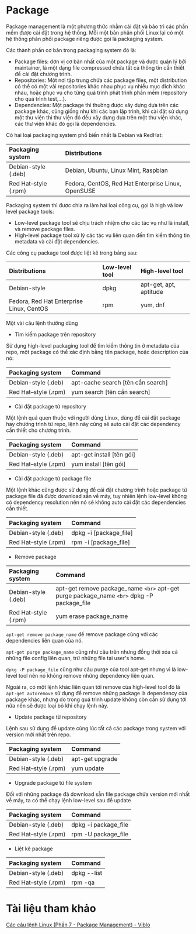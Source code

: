# Package

Package management là một phương thức nhằm cài đặt và bảo trì các phần mềm được cài đặt trong hệ thống. Mỗi một bản phân phối Linux lại có một hệ thống phân phối package riêng được gọi là packaging system.

Các thành phần cơ bản trong packaging system đó là:

- Package files: đơn vị cơ bản nhất của một package và được quản lý bởi maintainer, là một dạng file compressed chứa tất cả thông tin cần thiết để cài đặt chương trình.
- Repositories: Một nơi tập trung chứa các package files, một distribution có thể có một vài repositories khác nhau phục vụ nhiều mục đích khác nhau, hoặc phục vụ cho từng quá trình phát trình phần mềm (repository cho quá trình test,...).
- Dependencies: Một package thì thường được xây dựng dựa trên các package khác, cũng giống như khi các bạn lập trình, khi cài đặt sử dụng một thư viện thì thư viện đó đều xây dựng dựa trên một thư viện khác, các thư viện khác đó gọi là dependencies.

Có hai loại packaging system phổ biến nhất là Debian và RedHat:

| Packaging system      | Distributions                                      |
| :-------------------- | :------------------------------------------------- |
| Debian-style (.deb)   | Debian, Ubuntu, Linux Mint, Raspbian               |
| Red Hat–style (.rpm) | Fedora, CentOS, Red Hat Enterprise Linux, OpenSUSE |

Packaging system thì được chia ra làm hai loại công cụ, gọi là high và low level package tools:

- Low-level package tool sẽ chịu trách nhiệm cho các tác vụ như là install, và remove package files.
- High-level package tool xử lý các tác vụ liên quan đến tìm kiếm thông tin metadata và cài đặt dependencies.

Các công cụ package tool được liệt kê trong bảng sau:

| Distributions                            | Low-level tool | High-level tool        |
| :--------------------------------------- | :------------- | :--------------------- |
| Debian-style                             | dpkg           | apt-get, apt, aptitude |
| Fedora, Red Hat Enterprise Linux, CentOS | rpm            | yum, dnf               |

Một vài câu lệnh thường dùng

- Tìm kiếm package trên repository

Sử dụng high-level packaging tool để tìm kiếm thông tin ở metadata của repo, một package có thể xác định bằng tên package, hoặc description của nó:

| Packaging system      | Command                             |
| :-------------------- | :---------------------------------- |
| Debian-style (.deb)   | apt-cache search [tên cần search] |
| Red Hat–style (.rpm) | yum search [tên cần search]       |

- Cài đặt package từ repository

Một lệnh quá quen thuộc với người dùng Linux, dùng để cài đặt package hay chương trình từ repo, lệnh này cũng sẽ auto cài đặt các dependency cần thiết cho chương trình.

| Packaging system      | Command                     |
| :-------------------- | :-------------------------- |
| Debian-style (.deb)   | apt-get install [tên gói] |
| Red Hat–style (.rpm) | yum install [tên gói]     |

- Cài đặt package từ package file

Một lệnh khác cũng được sử dụng để cài đặt chương trình hoặc package từ package file đã được download sẵn về máy, tuy nhiên lệnh low-level không có dependency resolution nên nó sẽ không auto cài đặt các dependencies cần thiết.

| Packaging system      | Command                |
| :-------------------- | :--------------------- |
| Debian-style (.deb)   | dpkg -i [package_file] |
| Red Hat–style (.rpm) | rpm -i [package_file]  |

- Remove package

| Packaging system      | Command                                                                                       |
| :-------------------- | :-------------------------------------------------------------------------------------------- |
| Debian-style (.deb)   | apt-get remove package_name `<br>` apt-get purge package_name `<br>` dpkg -P package_file |
| Red Hat–style (.rpm) | yum erase package_name                                                                        |

`apt-get remove package_name` để remove package cùng với các dependencies liên quan của nó.

`apt-get purge package_name` cũng như câu trên nhưng đồng thời xóa cả những file config liên quan, trừ những file tại user's home.

`dpkg -P package_file` cũng như câu purge của tool apt-get nhưng vì là low-level tool nên nó không remove những dependency liên quan.

Ngoài ra, có một lệnh khác liên quan tới remove của high-level tool đó là `apt-get autoremove` sử dụng để remove những package là dependency của package khác, nhưng do trong quá trình update không còn cần sử dụng tới nữa nên sẽ được loại bỏ khi chạy lệnh này.

- Update package từ repository

Lệnh sau sử dụng để update cùng lúc tất cả các package trong system với version mới nhất trên repo.

| Packaging system      | Command         |
| :-------------------- | :-------------- |
| Debian-style (.deb)   | apt-get upgrade |
| Red Hat–style (.rpm) | yum update      |

- Upgrade package từ file system

Đối với những package đã download sẵn file package chứa version mới nhất về máy, ta có thể chạy lệnh low-level sau để update

| Packaging system      | Command              |
| :-------------------- | :------------------- |
| Debian-style (.deb)   | dpkg -i package_file |
| Red Hat–style (.rpm) | rpm -U package_file  |

- Liệt kê package

| Packaging system      | Command     |
| :-------------------- | :---------- |
| Debian-style (.deb)   | dpkg --list |
| Red Hat–style (.rpm) | rpm -qa     |

# Tài liệu tham khảo

[Các câu lệnh Linux (Phần 7 - Package Management) - Viblo](https://viblo.asia/p/cac-cau-lenh-linux-phan-7-mot-so-tac-vu-va-mot-so-cong-cu-co-ban-package-management-Do754DB05M6)
